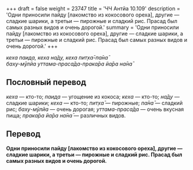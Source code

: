+++
draft = false
weight = 23747
title = 'ЧЧ Антйа 10.109'
description = 'Одни приносили пайду [лакомство из кокосового ореха], другие — сладкие шарики, а третьи — пирожные и сладкий рис. Прасад был самых разных видов и очень дорогой.'
summary = 'Одни приносили пайду [лакомство из кокосового ореха], другие — сладкие шарики, а третьи — пирожные и сладкий рис. Прасад был самых разных видов и очень дорогой.'
+++

_кеха паид̣а, кеха на̄д̣у, кеха пит̣ха̄-па̄на̄  
баху-мӯлйа уттама-праса̄да-прака̄ра йа̄ра на̄на̄_

## Пословный перевод

_кеха_ — кто-то; _паид̣а_ — угощение из кокоса; _кеха_ — кто-то; _на̄д̣у_ — сладкие шарики; _кеха_ — кто-то; _пит̣ха̄_ — пирожные; _па̄на̄_ — сладкий рис; _баху_\-_мӯлйа_ — очень дорогая; _уттама_\-_праса̄да_ — очень вкусная пища; _прака̄ра_ _йа̄ра_ _на̄на̄_ — различных видов.

## Перевод

**Одни приносили пайду \[лакомство из кокосового ореха\], другие — сладкие шарики, а третьи — пирожные и сладкий рис. Прасад был самых разных видов и очень дорогой.**
